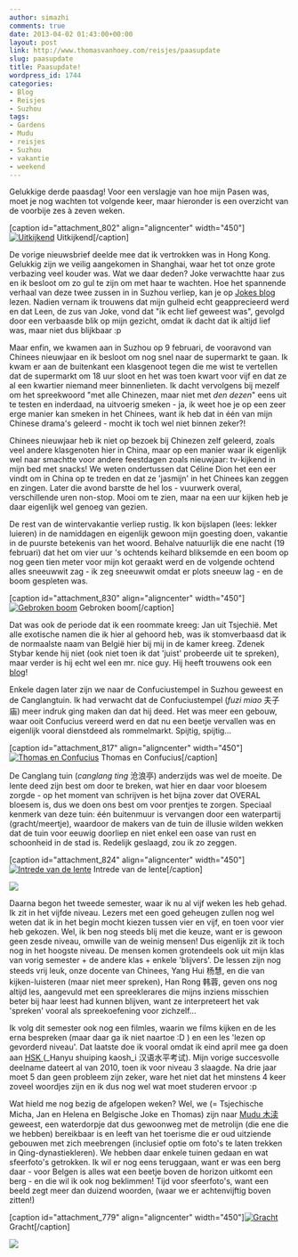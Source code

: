 ```yaml
---
author: simazhi
comments: true
date: 2013-04-02 01:43:00+00:00
layout: post
link: http://www.thomasvanhoey.com/reisjes/paasupdate
slug: paasupdate
title: Paasupdate!
wordpress_id: 1744
categories:
- Blog
- Reisjes
- Suzhou
tags:
- Gardens
- Mudu
- reisjes
- Suzhou
- vakantie
- weekend
---
```


Gelukkige derde paasdag! Voor een verslagje van hoe mijn Pasen was, moet je nog wachten tot volgende keer, maar hieronder is een overzicht van de voorbije zes à zeven weken.

[caption id="attachment_802" align="aligncenter" width="450"][![Uitkijkend](http://www.thomasvanhoey.com/wp-content/uploads/2013/04/cimg54171.jpg?w=450)](http://www.thomasvanhoey.com/wp-content/uploads/2013/04/cimg54171.jpg) Uitkijkend[/caption]

De vorige nieuwsbrief deelde mee dat ik vertrokken was in Hong Kong. Gelukkig zijn we veilig aangekomen in Shanghai, waar het tot onze grote verbazing veel kouder was. Wat we daar deden? Joke verwachtte haar zus en ik besloot om zo gul te zijn om met haar te wachten. Hoe het spannende verhaal van deze twee zussen in in Suzhou verliep, kan je op [Jokes blog](http://jokevdborre.waarbenjij.nu/reisverslag/4480398/leuke-tijden) lezen. Nadien vernam ik trouwens dat mijn gulheid echt geapprecieerd werd en dat Leen, de zus van Joke, vond dat "ik echt lief geweest was", gevolgd door een verbaasde blik op mijn gezicht, omdat ik dacht dat ik altijd lief was, maar niet dus blijkbaar :p

Maar enfin, we kwamen aan in Suzhou op 9 februari, de vooravond van Chinees nieuwjaar en ik besloot om nog snel naar de supermarkt te gaan. Ik kwam er aan de buitenkant een klasgenoot tegen die me wist te vertellen dat de supermarkt om 18 uur sloot en het was toen kwart voor vijf en dat ze al een kwartier niemand meer binnenlieten. Ik dacht vervolgens bij mezelf om het spreekwoord "met alle Chinezen, maar niet met _den dezen_" eens uit te testen en inderdaad, na uitvoerig smeken - ja, ik weet hoe je op een zeer erge manier kan smeken in het Chinees, want ik heb dat in één van mijn Chinese drama's geleerd - mocht ik toch wel niet binnen zeker?!

Chinees nieuwjaar heb ik niet op bezoek bij Chinezen zelf geleerd, zoals veel andere klasgenoten hier in China, maar op een manier waar ik eigenlijk wel naar smachtte voor andere feestdagen zoals nieuwjaar: tv-kijkend in mijn bed met snacks! We weten ondertussen dat Céline Dion het een eer vindt om in China op te treden en dat ze 'jasmijn' in het Chinees kan zeggen en zingen. Later die avond barstte de hel los - vuurwerk overal, verschillende uren non-stop. Mooi om te zien, maar na een uur kijken heb je daar eigenlijk wel genoeg van gezien.

De rest van de wintervakantie verliep rustig. Ik kon bijslapen (lees: lekker luieren) in de namiddagen en eigenlijk gewoon mijn goesting doen, vakantie in de puurste betekenis van het woord. Behalve natuurlijk die ene nacht (19 februari) dat het om vier uur 's ochtends keihard bliksemde en een boom op nog geen tien meter voor mijn kot geraakt werd en de volgende ochtend alles sneeuwwit zag - ik zeg sneeuwwit omdat er plots sneeuw lag - en de boom gespleten was.

[caption id="attachment_830" align="aligncenter" width="450"][![Gebroken boom](http://www.thomasvanhoey.com/wp-content/uploads/2013/04/cimg5248.jpg?w=450)](http://www.thomasvanhoey.com/wp-content/uploads/2013/04/cimg5248.jpg) Gebroken boom[/caption]

Dat was ook de periode dat ik een roommate kreeg: Jan uit Tsjechië. Met alle exotische namen die ik hier al gehoord heb, was ik stomverbaasd dat ik de normaalste naam van België hier bij mij in de kamer kreeg. Zdenek Stybar kende hij niet (ook niet toen ik dat 'juist' probeerde uit te spreken), maar verder is hij echt wel een mr. nice guy. Hij heeft trouwens ook een [blog](http://matouchvcine.tumblr.com/)!

Enkele dagen later zijn we naar de Confuciustempel in Suzhou geweest en de Canglangtuin. Ik had verwacht dat de Confuciustempel (_fuzi miao_ 夫子庙) meer indruk ging maken dan dat hij deed. Het was meer een gebouw, waar ooit Confucius vereerd werd en dat nu een beetje vervallen was en eigenlijk vooral dienstdeed als rommelmarkt. Spijtig, spijtig...

[caption id="attachment_817" align="aligncenter" width="450"][![Thomas en Confucius](http://www.thomasvanhoey.com/wp-content/uploads/2013/04/cimg52591.jpg?w=450)](http://www.thomasvanhoey.com/wp-content/uploads/2013/04/cimg52591.jpg) Thomas en Confucius[/caption]

De Canglang tuin (_canglang ting_ 沧浪亭) anderzijds was wel de moeite. De lente deed zijn best om door te breken, wat hier en daar voor bloesem zorgde - op het moment van schrijven is het bijna zover dat OVERAL bloesem is, dus we doen ons best om voor prentjes te zorgen. Speciaal kenmerk van deze tuin: één buitenmuur is vervangen door een waterpartij (gracht/meertje), waardoor de makers van de tuin de illusie wilden wekken dat de tuin voor eeuwig doorliep en niet enkel een oase van rust en schoonheid in de stad is. Redelijk geslaagd, zou ik zo zeggen.

[caption id="attachment_824" align="aligncenter" width="450"][![Intrede van de lente](http://www.thomasvanhoey.com/wp-content/uploads/2013/04/cimg5283.jpg?w=450)](http://www.thomasvanhoey.com/wp-content/uploads/2013/04/cimg5283.jpg) Intrede van de lente[/caption]

![](http://www.thomasvanhoey.com/nextgen-attach_to_post/preview/id--3791)

Daarna begon het tweede semester, waar ik nu al vijf weken les heb gehad. Ik zit in het vijfde niveau. Lezers met een goed geheugen zullen nog wel weten dat ik in het begin mocht kiezen tussen vier en vijf, en toen voor vier heb gekozen. Wel, ik ben nog steeds blij met die keuze, want er is gewoon geen zesde niveau, omwille van de weinig mensen! Dus eigenlijk zit ik toch nog in het hoogste niveau. De mensen komen grotendeels ook uit mijn klas van vorig semester + de andere klas + enkele 'blijvers'. De lessen zijn nog steeds vrij leuk, onze docente van Chinees, Yang Hui 杨慧, en die van kijken-luisteren (maar niet meer spreken), Han Rong 韩蓉, geven ons nog altijd les, aangevuld met een spreeklerares die mijns inziens misschien beter bij haar leest had kunnen blijven, want ze interpreteert het vak 'spreken' vooral als spreekoefening voor zichzelf...

Ik volg dit semester ook nog een filmles, waarin we films kijken en de les erna bespreken (maar daar ga ik niet naartoe :D ) en een les 'lezen op gevorderd niveau'. Dat laatste doe ik vooral omdat ik eind april mee ga doen aan [HSK ](http://en.wikipedia.org/wiki/Hanyu_Shuiping_Kaoshi)(_Hanyu shuiping kaosh_i 汉语水平考试). Mijn vorige succesvolle deelname dateert al van 2010, toen ik voor niveau 3 slaagde. Na drie jaar moet 5 dan geen probleem zijn zeker, ware het niet dat het minstens 4 keer zoveel woordjes zijn en ik dus nog wel wat moet studeren ervoor :p

Wat hield me nog bezig de afgelopen weken? Wel, we (= Tsjechische Micha, Jan en Helena en Belgische Joke en Thomas) zijn naar [Mudu 木渎](http://en.wikipedia.org/wiki/Mudu) geweest, een waterdorpje dat dus gewoonweg met de metrolijn (die ene die we hebben) bereikbaar is en leeft van het toerisme die er oud uitziende gebouwen met zich meebrengen (inclusief optie om foto's te laten trekken in Qing-dynastiekleren). We hebben daar enkele tuinen gedaan en wat sfeerfoto's getrokken. Ik wil er nog eens teruggaan, want er was een berg daar - voor Belgen is alles wat een beetje boven de horizon uitkomt een berg - en die wil ik ook nog beklimmen! Tijd voor sfeerfoto's, want een beeld zegt meer dan duizend woorden, (waar we er achtenvijftig boven zitten!)

[caption id="attachment_779" align="aligncenter" width="450"][![Gracht](http://www.thomasvanhoey.com/wp-content/uploads/2013/04/dsc072711.jpg?w=450)](http://www.thomasvanhoey.com/wp-content/uploads/2013/04/dsc072711.jpg) Gracht[/caption]

![](http://www.thomasvanhoey.com/nextgen-attach_to_post/preview/id--3792)
